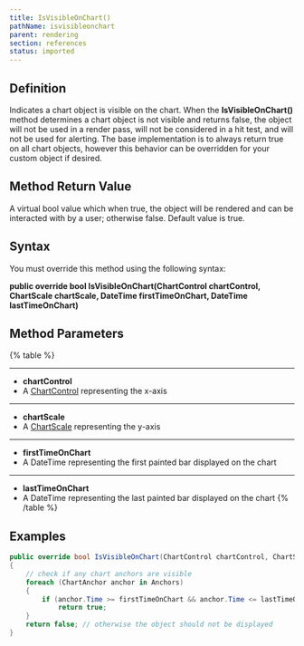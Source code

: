 ```yaml
---
title: IsVisibleOnChart()
pathName: isvisibleonchart
parent: rendering
section: references
status: imported
---
```


## Definition

Indicates a chart object is visible on the chart. When the **IsVisibleOnChart()** method determines a chart object is not visible and returns false, the object will not be used in a render pass, will not be considered in a hit test, and will not be used for alerting. The base implementation is to always return true on all chart objects, however this behavior can be overridden for your custom object if desired.

## Method Return Value

A virtual bool value which when true, the object will be rendered and can be interacted with by a user; otherwise false. Default value is true.

## Syntax

You must override this method using the following syntax:

**public override bool IsVisibleOnChart(ChartControl chartControl, ChartScale chartScale, DateTime firstTimeOnChart, DateTime lastTimeOnChart)**

## Method Parameters

{% table %}

---

* **chartControl**
* A [ChartControl](chartcontrol) representing the x-axis

---

* **chartScale**
* A [ChartScale](chartscale) representing the y-axis

---

* **firstTimeOnChart**
* A DateTime representing the first painted bar displayed on the chart

---

* **lastTimeOnChart**
* A DateTime representing the last painted bar displayed on the chart
{% /table %}

## Examples

```csharp
public override bool IsVisibleOnChart(ChartControl chartControl, ChartScale chartScale, DateTime firstTimeOnChart, DateTime lastTimeOnChart)
{
    // check if any chart anchors are visible
    foreach (ChartAnchor anchor in Anchors)
    {
        if (anchor.Time >= firstTimeOnChart && anchor.Time <= lastTimeOnChart)
            return true;
    }
    return false; // otherwise the object should not be displayed         
}
```
